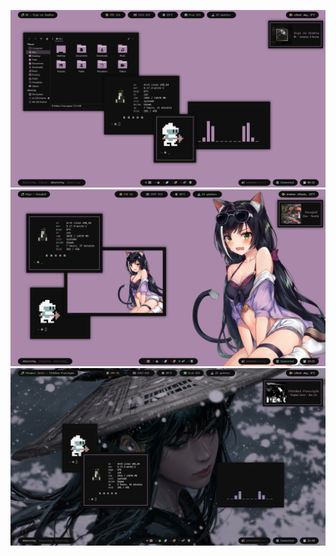 ![desktop images](Screenshots/10.png)
![desktop images](Screenshots/11.png)
![desktop images](Screenshots/12.png)
